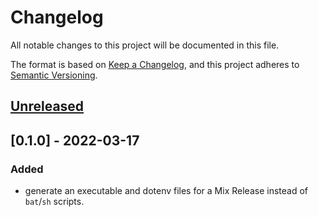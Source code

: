 # Changelog
All notable changes to this project will be documented in this file.

The format is based on [Keep a Changelog](https://keepachangelog.com/en/1.0.0/),
and this project adheres to [Semantic Versioning](https://semver.org/spec/v2.0.0.html).

## [Unreleased]

## [0.1.0] - 2022-03-17
### Added
- generate an executable and dotenv files for a Mix Release instead of `bat`/`sh` scripts.

[Unreleased]: https://github.com/olivierlacan/keep-a-changelog/compare/v0.1.0...HEAD
[0.0.1]: https://github.com/simonmcconnell/relexe/releases/tag/v0.1.0
